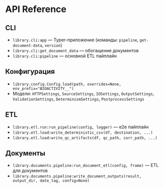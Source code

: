 # API Reference

## CLI

- `library.cli:app` — Typer-приложение (команды: `pipeline`, `get-document-data`, `version`)
- `library.cli:get_document_data` — обогащение документов
- `library.cli:pipeline` — основной ETL пайплайн

## Конфигурация

- `library.config.Config.load(path, overrides=None, env_prefix="BIOACTIVITY__")`
- Модели: `HTTPSettings`, `SourceSettings`, `IOSettings`, `OutputSettings`, `ValidationSettings`, `DeterminismSettings`, `PostprocessSettings`

## ETL

- `library.etl.run:run_pipeline(config, logger)` — e2e пайплайн
- `library.etl.load:write_deterministic_csv(df, destination, ...)`
- `library.etl.load:write_qc_artifacts(df, qc_path, corr_path, ...)`

## Документы

- `library.documents.pipeline:run_document_etl(config, frame)` — ETL для документов
- `library.documents.pipeline:write_document_outputs(result, output_dir, date_tag, config=None)`
